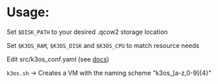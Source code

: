 # Usage:

Set `$DISK_PATH` to your desired .qcow2 storage location

Set `$K3OS_RAM`, `$K3OS_DISK` and `$K3OS_CPU` to match resource needs

Edit src/k3os_conf.yaml (see [docs](https://github.com/rancher/k3os/blob/master/README.md#configuration))

`k3os.sh` -> Creates a VM with the naming scheme "k3os_[a-z,0-9]{4}"
